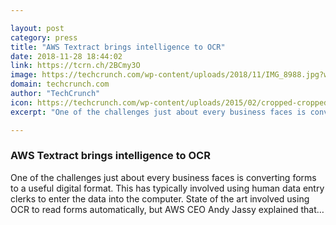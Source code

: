 ```yaml
---

layout: post
category: press
title: "AWS Textract brings intelligence to OCR"
date: 2018-11-28 18:44:02
link: https://tcrn.ch/2BCmy3O
image: https://techcrunch.com/wp-content/uploads/2018/11/IMG_8988.jpg?w=533
domain: techcrunch.com
author: "TechCrunch"
icon: https://techcrunch.com/wp-content/uploads/2015/02/cropped-cropped-favicon-gradient.png?w=180
excerpt: "One of the challenges just about every business faces is converting forms to a useful digital format. This has typically involved using human data entry clerks to enter the data into the computer. State of the art involved using OCR to read forms automatically, but AWS CEO Andy Jassy explained that…"

---
```


### AWS Textract brings intelligence to OCR

One of the challenges just about every business faces is converting forms to a useful digital format. This has typically involved using human data entry clerks to enter the data into the computer. State of the art involved using OCR to read forms automatically, but AWS CEO Andy Jassy explained that…